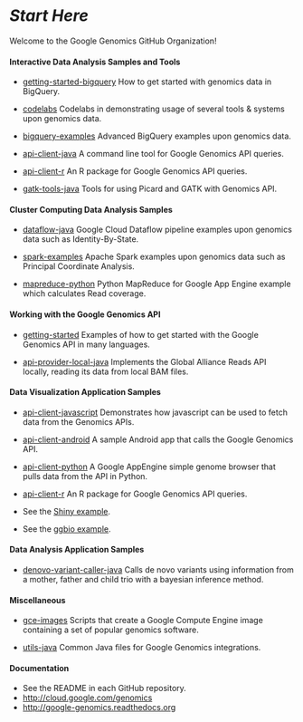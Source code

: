 # _Start Here_

Welcome to the Google Genomics GitHub Organization!

#### Interactive Data Analysis Samples and Tools

* [getting-started-bigquery](https://github.com/googlegenomics/getting-started-bigquery)
How to get started with genomics data in BigQuery.

* [codelabs](https://github.com/googlegenomics/codelabs)
Codelabs in demonstrating usage of several tools & systems upon genomics data.

* [bigquery-examples](https://github.com/googlegenomics/bigquery-examples)
Advanced BigQuery examples upon genomics data.

* [api-client-java](https://github.com/googlegenomics/api-client-java)
A command line tool for Google Genomics API queries.

* [api-client-r](https://github.com/googlegenomics/api-client-r)
An R package for Google Genomics API queries.

* [gatk-tools-java](https://github.com/googlegenomics/gatk-tools-java)
Tools for using Picard and GATK with Genomics API.

#### Cluster Computing Data Analysis Samples

* [dataflow-java](https://github.com/googlegenomics/dataflow-java)
Google Cloud Dataflow pipeline examples upon genomics data such as Identity-By-State.

* [spark-examples](https://github.com/googlegenomics/spark-examples)
Apache Spark examples upon genomics data such as Principal Coordinate Analysis.

* [mapreduce-python](https://github.com/googlegenomics/mapreduce-python)
Python MapReduce for Google App Engine example which calculates Read coverage.

#### Working with the Google Genomics API

* [getting-started](https://github.com/googlegenomics/getting-started)
Examples of how to get started with the Google Genomics API in many languages.

* [api-provider-local-java](https://github.com/googlegenomics/api-provider-local-java)
Implements the Global Alliance Reads API locally, reading its data from local BAM files.

#### Data Visualization Application Samples

* [api-client-javascript](https://github.com/googlegenomics/api-client-javascript)
Demonstrates how javascript can be used to fetch data from the Genomics APIs.

* [api-client-android](https://github.com/googlegenomics/api-client-android)
A sample Android app that calls the Google Genomics API.

* [api-client-python](https://github.com/googlegenomics/api-client-python)
A Google AppEngine simple genome browser that pulls data from the API in Python.

* [api-client-r](https://github.com/googlegenomics/api-client-r)
An R package for Google Genomics API queries.
 * See the [Shiny example](https://github.com/googlegenomics/api-client-r/tree/master/shiny).
 * See the [ggbio example](https://github.com/googlegenomics/api-client-r/blob/master/inst/doc/PlottingAlignments.md).

#### Data Analysis Application Samples

* [denovo-variant-caller-java](https://github.com/googlegenomics/denovo-variant-caller-java)
Calls de novo variants using information from a mother, father and child trio with a bayesian inference method.

#### Miscellaneous

* [gce-images](https://github.com/googlegenomics/gce-images)
Scripts that create a Google Compute Engine image containing a set of popular genomics software.

* [utils-java](https://github.com/googlegenomics/utils-java)
Common Java files for Google Genomics integrations.

#### Documentation

* See the README in each GitHub repository.
* http://cloud.google.com/genomics
* http://google-genomics.readthedocs.org
